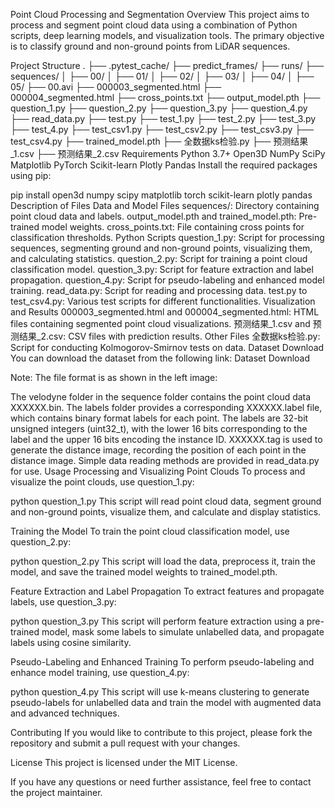 Point Cloud Processing and Segmentation
Overview
This project aims to process and segment point cloud data using a combination of Python scripts, deep learning models, and visualization tools. The primary objective is to classify ground and non-ground points from LiDAR sequences.

Project Structure
.
├── .pytest_cache/
├── predict_frames/
├── runs/
├── sequences/
│   ├── 00/
│   ├── 01/
│   ├── 02/
│   ├── 03/
│   ├── 04/
│   ├── 05/
├── 00.avi
├── 000003_segmented.html
├── 000004_segmented.html
├── cross_points.txt
├── output_model.pth
├── question_1.py
├── question_2.py
├── question_3.py
├── question_4.py
├── read_data.py
├── test.py
├── test_1.py
├── test_2.py
├── test_3.py
├── test_4.py
├── test_csv1.py
├── test_csv2.py
├── test_csv3.py
├── test_csv4.py
├── trained_model.pth
├── 全数据ks检验.py
├── 预测结果_1.csv
├── 预测结果_2.csv
Requirements
Python 3.7+
Open3D
NumPy
SciPy
Matplotlib
PyTorch
Scikit-learn
Plotly
Pandas
Install the required packages using pip:

pip install open3d numpy scipy matplotlib torch scikit-learn plotly pandas
Description of Files
Data and Model Files
sequences/: Directory containing point cloud data and labels.
output_model.pth and trained_model.pth: Pre-trained model weights.
cross_points.txt: File containing cross points for classification thresholds.
Python Scripts
question_1.py: Script for processing sequences, segmenting ground and non-ground points, visualizing them, and calculating statistics.
question_2.py: Script for training a point cloud classification model.
question_3.py: Script for feature extraction and label propagation.
question_4.py: Script for pseudo-labeling and enhanced model training.
read_data.py: Script for reading and processing data.
test.py to test_csv4.py: Various test scripts for different functionalities.
Visualization and Results
000003_segmented.html and 000004_segmented.html: HTML files containing segmented point cloud visualizations.
预测结果_1.csv and 预测结果_2.csv: CSV files with prediction results.
Other Files
全数据ks检验.py: Script for conducting Kolmogorov-Smirnov tests on data.
Dataset Download
You can download the dataset from the following link: Dataset Download

Note:
The file format is as shown in the left image:

The velodyne folder in the sequence folder contains the point cloud data XXXXXX.bin.
The labels folder provides a corresponding XXXXXX.label file, which contains binary format labels for each point. The labels are 32-bit unsigned integers (uint32_t), with the lower 16 bits corresponding to the label and the upper 16 bits encoding the instance ID.
XXXXXX.tag is used to generate the distance image, recording the position of each point in the distance image.
Simple data reading methods are provided in read_data.py for use.
Usage
Processing and Visualizing Point Clouds
To process and visualize the point clouds, use question_1.py:

python question_1.py
This script will read point cloud data, segment ground and non-ground points, visualize them, and calculate and display statistics.

Training the Model
To train the point cloud classification model, use question_2.py:

python question_2.py
This script will load the data, preprocess it, train the model, and save the trained model weights to trained_model.pth.

Feature Extraction and Label Propagation
To extract features and propagate labels, use question_3.py:

python question_3.py
This script will perform feature extraction using a pre-trained model, mask some labels to simulate unlabelled data, and propagate labels using cosine similarity.

Pseudo-Labeling and Enhanced Training
To perform pseudo-labeling and enhance model training, use question_4.py:

python question_4.py
This script will use k-means clustering to generate pseudo-labels for unlabelled data and train the model with augmented data and advanced techniques.

Contributing
If you would like to contribute to this project, please fork the repository and submit a pull request with your changes.

License
This project is licensed under the MIT License.

If you have any questions or need further assistance, feel free to contact the project maintainer.
